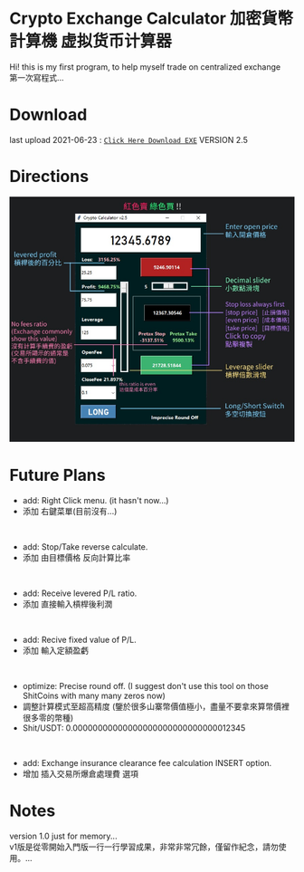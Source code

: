 # Crypto Exchange Calculator 加密貨幣計算機 虚拟货币计算器
 Hi! this is my first program, to help myself trade on centralized exchange<br>
 第一次寫程式...

# Download
 last upload 2021-06-23 : [`Click Here Download EXE`](https://mega.nz/file/roRmjDhR#qcBwT_zwSoKVIC-8dcE-4hMKjbH-ea0Yhe4Q9XKWt_o) VERSION 2.5

# Directions
![image](https://raw.githubusercontent.com/imt48/Crypto_Exchange_Calculator/main/Directions.jpg)

# Future Plans
* add: Right Click menu. (it hasn't now...)
* 添加 右鍵菜單(目前沒有...)
<br>

* add: Stop/Take reverse calculate.
* 添加 由目標價格 反向計算比率
<br>

* add: Receive levered P/L ratio.
* 添加 直接輸入槓桿後利潤
<br>

* add: Recive fixed value of P/L.
* 添加 輸入定額盈虧
<br>

* optimize: Precise round off. (I suggest don't use this tool on those ShitCoins with many many zeros now)
* 調整計算模式至超高精度 (鑒於很多山寨幣價值極小，盡量不要拿來算幣價裡很多零的幣種)
* Shit/USDT: 0.00000000000000000000000000000012345
<br>

* add: Exchange insurance clearance fee calculation INSERT option.
* 增加  插入交易所爆倉處理費 選項


# Notes
version 1.0 just for memory...<br>
v1版是從零開始入門版一行一行學習成果，非常非常冗餘，僅留作紀念，請勿使用。...
